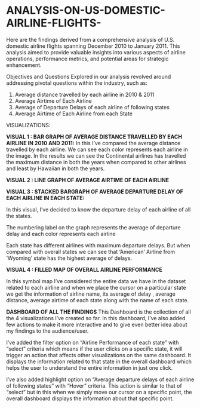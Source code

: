 # ANALYSIS-ON-US-DOMESTIC-AIRLINE-FLIGHTS-

Here are the findings derived from a comprehensive analysis of U.S. domestic airline flights spanning December 2010 to January 2011. This analysis aimed to provide valuable insights into various aspects of airline operations, performance metrics, and potential areas for strategic enhancement.

Objectives and Questions Explored in our analysis revolved around addressing pivotal questions within the industry, such as:

1. Average distance travelled by each airline in 2010 & 2011
2. Average Airtime of Each Airline
3. Average of Departure Delays of each airline of following states
4. Average Airtime of Each Airline from each State

VISUALIZATIONS:

**VISUAL 1 : BAR GRAPH OF AVERAGE DISTANCE TRAVELLED BY EACH AIRLINE IN 2010 AND 2011:** In this I’ve compared the average distance travelled by each airline. We can see each color represents each airline in the image. In the results we can see the Continental airlines has travelled the maximum distance in both the years when compared to other airlines and least by Hawaiian in both the years.

**VISUAL 2 : LINE GRAPH OF AVERAGE AIRTIME OF EACH AIRLINE**

**VISUAL 3 : STACKED BARGRAPH OF AVERAGE DEPARTURE DELAY OF EACH AIRLINE IN EACH STATE:** 

In this visual, I’ve decided to know the departure delay of each airline of all the states.

The numbering label on the graph represents the average of departure delay and each color represents each airline

Each state has different airlines with maximum departure delays. But when compared with overall states we can see that ‘American’ Airline from ‘Wyoming’ state has the highest average of delays.

**VISUAL 4 : FILLED MAP OF OVERALL AIRLINE PERFORMANCE**

In this symbol map I’ve considered the entire data we have in the dataset related to each airline and when we place the cursor on a particular state we get the information of airline name, its average of delay , average distance, average airtime of each state along with the name of each state.

**DASHBOARD OF ALL THE FINDINGS**
This Dashboard is the collection of all the 4 visualizations I’ve created so far. In this dashboard, I’ve also added few actions to make it more interactive and to give even better idea about my findings to the audience/user.

I’ve added the filter option on “Airline Performance of each state” with “select” criteria which means if the user clicks on a specific state, it will trigger an action that affects other visualizations on the same dashboard. It displays the information related to that state in the overall dashboard which helps the user to understand the entire information in just one click.

I’ve also added highlight option on “Average departure delays of each airline of following states” with “Hover” criteria. This action is similar to that of “select” but in this when we simply move our cursor on a specific point, the overall dashboard displays the information about that specific point.
